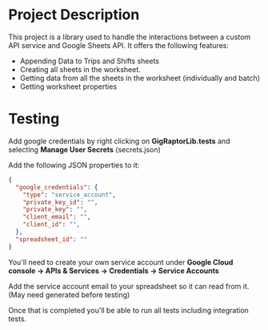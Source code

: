 # Project Description

This project is a library used to handle the interactions between a custom API service and Google Sheets API. It offers the following features:

* Appending Data to Trips and Shifts sheets
* Creating all sheets in the worksheet.
* Getting data from all the sheets in the worksheet (individually and batch)
* Getting worksheet properties

# Testing

Add google credentials by right clicking on **GigRaptorLib.tests** and selecting **Manage User Secrets** (secrets.json)

Add the following JSON properties to it:

```json
{
  "google_credentials": {
    "type": "service_account",
    "private_key_id": "",
    "private_key": "",
    "client_email": "",
    "client_id": "",
  },
  "spreadsheet_id": ""
}
```

You'll need to create your own service account under **Google Cloud console -> APIs & Services -> Credentials -> Service Accounts**

Add the service account email to your spreadsheet so it can read from it. (May need generated before testing)

Once that is completed you'll be able to run all tests including integration tests.
